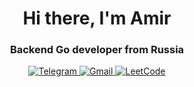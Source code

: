 <div id="header" align="center">
  <h1>
    Hi there, I'm Amir
  </h1>
  <h3>
    Backend Go developer from Russia
  </h3>
</div>

<div align="center">
  <a href="https://t.me/Flluff">
    <img src="https://img.shields.io/badge/Telegram-blue?style=for-the-badge&logo=Telegram&logoColor=black" alt="Telegram">
  </a>
  <a href="mailto:gumerovamirhan@gmail.com">
    <img src="https://img.shields.io/badge/Gmail-red?style=for-the-badge&logo=Gmail&logoColor=black" alt="Gmail">
  </a>
  <a href="https://leetcode.com/leathaho/">
    <img src="https://img.shields.io/badge/LeetCode-black?style=for-the-badge&logo=LeetCode&logoColor=white" alt="LeetCode">
  </a>
</div>

